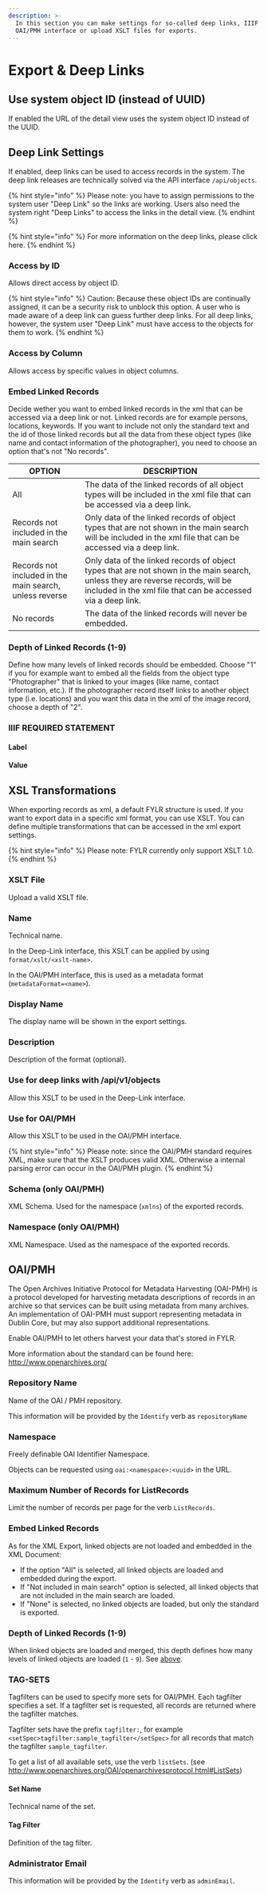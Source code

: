 ```yaml
---
description: >-
  In this section you can make settings for so-called deep links, IIIF and the
  OAI/PMH interface or upload XSLT files for exports.
---
```


# Export & Deep Links

## Use system object ID (instead of UUID)

If enabled the URL of the detail view uses the system object ID instead of the UUID.

## Deep Link Settings

If enabled, deep links can be used to access records in the system. The deep link releases are technically solved via the API interface `/api/objects`.

{% hint style="info" %}
Please note: you have to assign permissions to the system user "Deep Link" so the links are working. Users also need the system right "Deep Links" to access the links in the detail view.
{% endhint %}

{% hint style="info" %}
For more information on the deep links, please click here.
{% endhint %}

### Access by ID

Allows direct access by object ID.

{% hint style="info" %}
Caution: Because these object IDs are continually assigned, it can be a security risk to unblock this option. A user who is made aware of a deep link can guess further deep links. For all deep links, however, the  system user "Deep Link" must have access to the objects for them to work.
{% endhint %}

### Access by Column

Allows access by specific values in object columns.

### Embed Linked Records

Decide wether you want to embed linked records in the xml that can be accessed via a deep link or not. Linked records are for example persons, locations, keywords. If you want to include not only the standard text and the id of those linked records but all the data from these object types (like name and contact information of the photographer), you need to choose an option that's not "No records".

| OPTION                                                  | DESCRIPTION                                                                                                                                                                                    |
| ------------------------------------------------------- | ---------------------------------------------------------------------------------------------------------------------------------------------------------------------------------------------- |
| All                                                     | The data of the linked records of all object types will be included in the xml file that can be accessed via a deep link.                                                                      |
| Records not included in the main search                 | Only data of the linked records of object types that are not shown in the main search will be included in the xml file that can be accessed via a deep link.                                   |
| Records not included in the main search, unless reverse | Only data of the linked records of object types that are not shown in the main search, unless they are reverse records, will be included in the xml file that can be accessed via a deep link. |
| No records                                              | The data of the linked records will never be embedded.                                                                                                                                         |



### Depth of Linked Records (1-9)

Define how many levels of linked records should be embedded. Choose "1" if you for example want to embed all the fields from the object type "Photographer" that is linked to your images (like name, contact information, etc.). If the photographer record itself links to another object type (i.e. locations) and you want this data in the xml of the image record, choose a depth of "2".



### IIIF REQUIRED STATEMENT

#### Label

#### Value



## XSL Transformations

When exporting records as xml, a default FYLR structure is used. If you want to export data in a specific xml format, you can use XSLT. You can define multiple transformations that can be accessed in the xml export settings.

{% hint style="info" %}
Please note: FYLR currently only support XSLT 1.0.
{% endhint %}

### XSLT File

Upload a valid XSLT file.

### Name

Technical name.

In the Deep-Link interface, this XSLT can be applied by using `format/xslt/<xslt-name>`.

In the OAI/PMH interface, this is used as a metadata format (`metadataFormat=<name>`).

### Display Name

The display name will be shown in the export settings.

### Description

Description of the format (optional).

### Use for deep links with /api/v1/objects

Allow this XSLT to be used in the Deep-Link interface.

### Use for OAI/PMH

Allow this XSLT to be used in the OAI/PMH interface.

{% hint style="info" %}
Please note: since the OAI/PMH standard requires XML, make sure that the XSLT produces valid XML. Otherwise a internal parsing error can occur in the OAI/PMH plugin.
{% endhint %}

### Schema (only OAI/PMH)

XML Schema. Used for the namespace (`xmlns`) of the exported records.

### Namespace (only OAI/PMH)

XML Namespace. Used as the namespace of the exported records.

## OAI/PMH

The Open Archives Initiative Protocol for Metadata Harvesting (OAI-PMH) is a protocol developed for harvesting metadata descriptions of records in an archive so that services can be built using metadata from many archives. An implementation of OAI-PMH must support representing metadata in Dublin Core, but may also support additional representations.

Enable OAI/PMH to let others harvest your data that's stored in FYLR.

More information about the standard can be found here: http://www.openarchives.org/

### Repository Name

Name of the OAI / PMH repository.

This information will be provided by the `Identify` verb as `repositoryName`

### Namespace

Freely definable OAI Identifier Namespace.

Objects can be requested using `oai:<namespace>:<uuid>` in the URL.

### Maximum Number of Records for ListRecords

Limit the number of records per page for the verb `ListRecords`.

### Embed Linked Records

As for the XML Export, linked objects are not loaded and embedded in the XML Document:

* If the option "All" is selected, all linked objects are loaded and embedded during the export.
* If "Not included in main search" option is selected, all linked objects that are not included in the main search are loaded.
* If "None" is selected, no linked objects are loaded, but only the standard is exported.

### Depth of Linked Records (1-9)

When linked objects are loaded and merged, this depth defines how many levels of linked objects are loaded (`1` - `9`). See [above](#depth-of-linked-records-1-9).

### TAG-SETS

Tagfilters can be used to specify more sets for OAI/PMH. Each tagfilter specifies a set. If a tagfilter set is requested, all records are returned where the tagfilter matches.

Tagfilter sets have the prefix `tagfilter:`, for example `<setSpec>tagfilter:sample_tagfilter</setSpec>` for all records that match the tagfilter `sample_tagfilter`.

To get a list of all available sets, use the verb `listSets`. (see http://www.openarchives.org/OAI/openarchivesprotocol.html#ListSets)

#### Set Name

Technical name of the set.

#### Tag Filter

Definition of the tag filter.

### Administrator Email

This information will be provided by the `Identify` verb as `adminEmail`.

